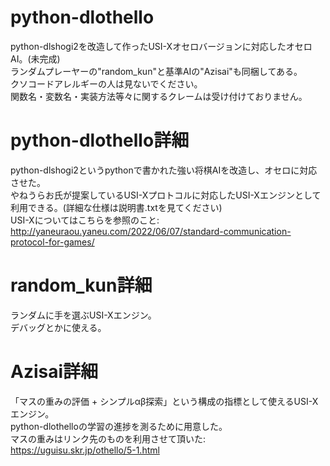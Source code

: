 # python-dlothello
python-dlshogi2を改造して作ったUSI-Xオセロバージョンに対応したオセロAI。(未完成)<br> 
ランダムプレーヤーの"random_kun"と基準AIの"Azisai"も同梱してある。<br> 
クソコードアレルギーの人は見ないでください。<br>
関数名・変数名・実装方法等々に関するクレームは受け付けておりません。<br>
# python-dlothello詳細
python-dlshogi2というpythonで書かれた強い将棋AIを改造し、オセロに対応させた。<br>
やねうらお氏が提案しているUSI-Xプロトコルに対応したUSI-Xエンジンとして利用できる。(詳細な仕様は説明書.txtを見てください)<br>
USI-Xについてはこちらを参照のこと: http://yaneuraou.yaneu.com/2022/06/07/standard-communication-protocol-for-games/ <br>
# random_kun詳細
ランダムに手を選ぶUSI-Xエンジン。<br>
デバッグとかに使える。<br>
# Azisai詳細
「マスの重みの評価 + シンプルαβ探索」という構成の指標として使えるUSI-Xエンジン。 <br>
python-dlothelloの学習の進捗を測るために用意した。<br>
マスの重みはリンク先のものを利用させて頂いた: https://uguisu.skr.jp/othello/5-1.html <br>
